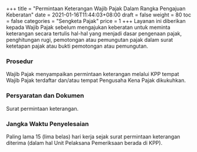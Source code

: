 +++
title = "Permintaan Keterangan Wajib Pajak Dalam Rangka Pengajuan Keberatan"
date = 2021-01-16T11:44:03+08:00
draft = false
weight = 80
toc = false
categories = "Sengketa Pajak"
price = 1
+++
Layanan ini diberikan kepada Wajib Pajak sebelum mengajukan keberatan untuk meminta keterangan secara tertulis hal-hal yang menjadi dasar pengenaan pajak, penghitungan rugi, pemotongan atau pemungutan pajak dalam surat ketetapan pajak atau bukti pemotongan atau pemungutan.

### Prosedur
Wajib Pajak menyampaikan permintaan keterangan melalui KPP tempat Wajib Pajak terdaftar dan/atau tempat Pengusaha Kena Pajak dikukuhkan.

### Persyaratan dan Dokumen
Surat permintaan keterangan.

### Jangka Waktu Penyelesaian
Paling lama 15 (lima belas) hari kerja sejak surat permintaan keterangan diterima (dalam hal Unit Pelaksana Pemeriksaan berada di KPP).